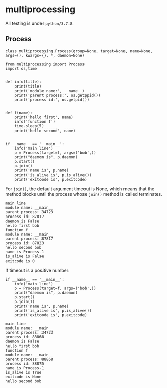 # multiprocessing

All testing is under `python/3.7.8`.

## Process

```
class multiprocessing.Process(group=None, target=None, name=None, args=(), kwargs={}, *, daemon=None)
```

```
from multiprocessing import Process
import os,time


def info(title):
    print(title)
    print('module name:', __name__)
    print('parent process:', os.getppid())
    print('process id:', os.getpid())


def f(name):
    print('hello first', name)
    info('function f')
    time.sleep(5)
    print('hello second', name)


if __name__ == '__main__':
    info('main line')
    p = Process(target=f, args=('bob',))
    print("daemon is", p.daemon)
    p.start()
    p.join()
    print('name is', p.name)
    print('is_alive is', p.is_alive())
    print('exitcode is', p.exitcode)
```
For `join()`, the default argument timeout is None, which means that the method blocks until the process whose `join()` method is called terminates. 

```
main line
module name: __main__
parent process: 34723
process id: 87817
daemon is False
hello first bob
function f
module name: __main__
parent process: 87817
process id: 87823
hello second bob
name is Process-1
is_alive is False
exitcode is 0
```
If timeout is a positive number:
```
if __name__ == '__main__':
    info('main line')
    p = Process(target=f, args=('bob',))
    print("daemon is", p.daemon)
    p.start()
    p.join(1)
    print('name is', p.name)
    print('is_alive is', p.is_alive())
    print('exitcode is', p.exitcode)
```

```
main line
module name: __main__
parent process: 34723
process id: 88868
daemon is False
hello first bob
function f
module name: __main__
parent process: 88868
process id: 88875
name is Process-1
is_alive is True
exitcode is None
hello second bob
```

